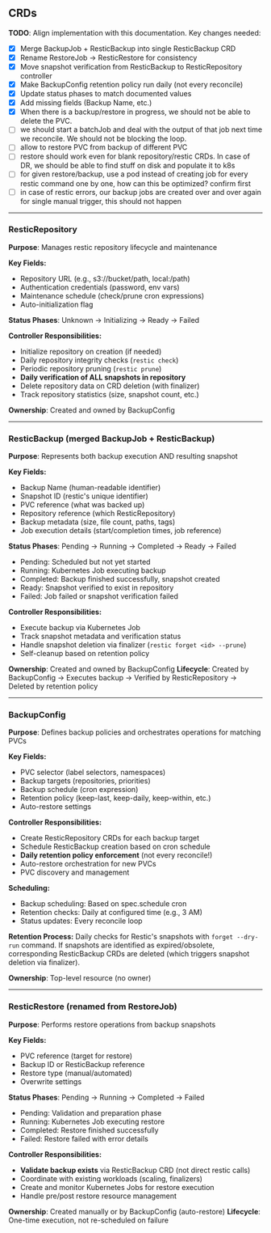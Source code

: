 ## CRDs

**TODO**: Align implementation with this documentation. Key changes needed:

- [x] Merge BackupJob + ResticBackup into single ResticBackup CRD
- [x] Rename RestoreJob → ResticRestore for consistency
- [x] Move snapshot verification from ResticBackup to ResticRepository controller
- [x] Make BackupConfig retention policy run daily (not every reconcile)
- [x] Update status phases to match documented values
- [x] Add missing fields (Backup Name, etc.)
- [x] When there is a backup/restore in progress, we should not be able to delete the PVC.
- [ ] we should start a batchJob and deal with the output of that job next time we reconcile. We should not be blocking the loop.
- [ ] allow to restore PVC from backup of different PVC
- [ ] restore should work even for blank repository/restic CRDs. In case of DR, we should be able to find stuff on disk and populate it to k8s
- [ ] for given restore/backup, use a pod instead of creating job for every restic command one by one, how can this be optimized? confirm first
- [ ] in case of restic errors, our backup jobs are created over and over again for single manual trigger, this should not happen

---

### ResticRepository

**Purpose**: Manages restic repository lifecycle and maintenance

**Key Fields:**

- Repository URL (e.g., s3://bucket/path, local:/path)
- Authentication credentials (password, env vars)
- Maintenance schedule (check/prune cron expressions)
- Auto-initialization flag

**Status Phases**: Unknown → Initializing → Ready → Failed

**Controller Responsibilities:**

- Initialize repository on creation (if needed)
- Daily repository integrity checks (`restic check`)
- Periodic repository pruning (`restic prune`)
- **Daily verification of ALL snapshots in repository**
- Delete repository data on CRD deletion (with finalizer)
- Track repository statistics (size, snapshot count, etc.)

**Ownership**: Created and owned by BackupConfig

---

### ResticBackup (merged BackupJob + ResticBackup)

**Purpose**: Represents both backup execution AND resulting snapshot

**Key Fields:**

- Backup Name (human-readable identifier)
- Snapshot ID (restic's unique identifier)
- PVC reference (what was backed up)
- Repository reference (which ResticRepository)
- Backup metadata (size, file count, paths, tags)
- Job execution details (start/completion times, job reference)

**Status Phases**: Pending → Running → Completed → Ready → Failed

- Pending: Scheduled but not yet started
- Running: Kubernetes Job executing backup
- Completed: Backup finished successfully, snapshot created
- Ready: Snapshot verified to exist in repository
- Failed: Job failed or snapshot verification failed

**Controller Responsibilities:**

- Execute backup via Kubernetes Job
- Track snapshot metadata and verification status
- Handle snapshot deletion via finalizer (`restic forget <id> --prune`)
- Self-cleanup based on retention policy

**Ownership**: Created and owned by BackupConfig
**Lifecycle**: Created by BackupConfig → Executes backup → Verified by ResticRepository → Deleted by retention policy

---

### BackupConfig

**Purpose**: Defines backup policies and orchestrates operations for matching PVCs

**Key Fields:**

- PVC selector (label selectors, namespaces)
- Backup targets (repositories, priorities)
- Backup schedule (cron expression)
- Retention policy (keep-last, keep-daily, keep-within, etc.)
- Auto-restore settings

**Controller Responsibilities:**

- Create ResticRepository CRDs for each backup target
- Schedule ResticBackup creation based on cron schedule
- **Daily retention policy enforcement** (not every reconcile!)
- Auto-restore orchestration for new PVCs
- PVC discovery and management

**Scheduling:**

- Backup scheduling: Based on spec.schedule cron
- Retention checks: Daily at configured time (e.g., 3 AM)
- Status updates: Every reconcile loop

**Retention Process:**
Daily checks for Restic's snapshots with `forget --dry-run` command. If snapshots are identified as expired/obsolete, corresponding ResticBackup CRDs are deleted (which triggers snapshot deletion via finalizer).

**Ownership**: Top-level resource (no owner)

---

### ResticRestore (renamed from RestoreJob)

**Purpose**: Performs restore operations from backup snapshots

**Key Fields:**

- PVC reference (target for restore)
- Backup ID or ResticBackup reference
- Restore type (manual/automated)
- Overwrite settings

**Status Phases**: Pending → Running → Completed → Failed

- Pending: Validation and preparation phase
- Running: Kubernetes Job executing restore
- Completed: Restore finished successfully
- Failed: Restore failed with error details

**Controller Responsibilities:**

- **Validate backup exists** via ResticBackup CRD (not direct restic calls)
- Coordinate with existing workloads (scaling, finalizers)
- Create and monitor Kubernetes Jobs for restore execution
- Handle pre/post restore resource management

**Ownership**: Created manually or by BackupConfig (auto-restore)
**Lifecycle**: One-time execution, not re-scheduled on failure
